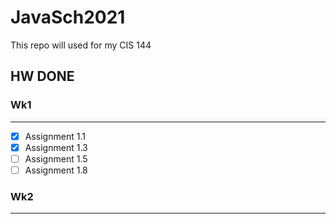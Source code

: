 # JavaSch2021

This repo will used for my CIS 144

## HW DONE 

### Wk1
---
- [x] Assignment 1.1
- [x] Assignment 1.3
- [ ] Assignment 1.5
- [ ] Assignment 1.8

### Wk2
---
